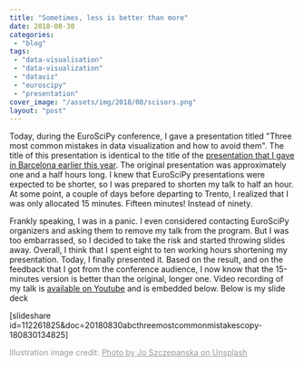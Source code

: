 ```yaml
---
title: "Sometimes, less is better than more"
date: 2018-08-30
categories: 
 - "blog"
tags: 
 - "data-visualisation"
 - "data-visualization"
 - "dataviz"
 - "euroscipy"
 - "presentation"
cover_image: "/assets/img/2018/08/scisors.png"
layout: "post"
---
```


Today, during the EuroSciPy conference, I gave a presentation titled "Three most common mistakes in data visualization and how to avoid them". The title of this presentation is identical to the title of the [presentation that I gave in Barcelona earlier this year](http://gorelik.net/2018/03/21/three-most-common-mistakes-in-data-visualization-%e2%80%a8and-how-to-avoid-them-now-the-slides/). The original presentation was approximately one and a half hours long. I knew that EuroSciPy presentations were expected to be shorter, so I was prepared to shorten my talk to half an hour. At some point, a couple of days before departing to Trento, I realized that I was only allocated 15 minutes. Fifteen minutes! Instead of ninety.

Frankly speaking, I was in a panic. I even considered contacting EuroSciPy organizers and asking them to remove my talk from the program. But I was too embarrassed, so I decided to take the risk and started throwing slides away. Overall, I think that I spent eight to ten working hours shortening my presentation. Today, I finally presented it. Based on the result, and on the feedback that I got from the conference audience, I now know that the 15-minutes version is better than the original, longer one. Video recording of my talk is [available on Youtube](https://youtu.be/3btpy146nGc?t=1h25m4s) and is embedded below. Below is my slide deck

[slideshare id=112261825&doc=20180830abcthreemostcommonmistakescopy-180830134825]

 

 

<span style="color:#999999;">Illustration image credit: <a style="color:#999999;" href="https://unsplash.com/photos/9OKGEVJiTKk" target="_blank" rel="noopener">Photo by Jo Szczepanska on Unsplash</a></span>
